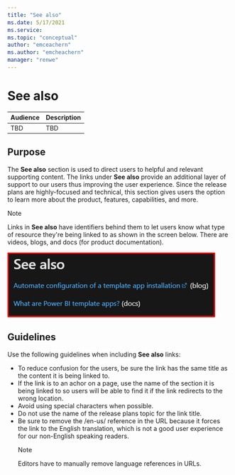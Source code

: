 ```yaml
---
title: "See also"
ms.date: 5/17/2021
ms.service: 
ms.topic: "conceptual"
author: "emceachern"
ms.author: "emcheachern"
manager: "renwe"
---
```


# See also

| Audience | Description |
|-------------|------------|
| TBD | TBD |

## Purpose
The **See also** section is used to direct users to helpful and relevant supporting content. The links under **See also** provide an additional layer of support to our users thus improving the user experience. Since the release plans are highly-focused and technical, this section gives users the option to learn more about the product, features, capabilities, and more. 

>[!NOTE]
>Links in **See also** have identifiers behind them to let users know what type of resource they're being linked to as shown in the screen below. There are videos, blogs, and docs (for product documentation).

[![Example of See also](media/see-also.png "Example of See also")](https://docs.microsoft.com/power-platform-release-plan/2020wave2/power-bi/automated-template-apps-installation-configuration)


## Guidelines

Use the following guidelines when including **See also** links:

* To reduce confusion for the users, be sure the link has the same title as the content it is being linked to. 
* If the link is to an achor on a page, use the name of the section it is being linked to so users will be able to find it if the link redirects to the wrong location.
* Avoid using special characters when possible. 
* Do not use the name of the release plans topic for the link title. 
* Be sure to remove the /en-us/ reference in the URL because it forces the link to the English translation, which is not a good user experience for our non-English speaking readers. 
  >[!NOTE]
  >Editors have to manually remove language references in URLs.



